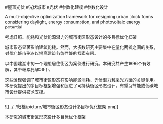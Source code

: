 #屋顶光伏 #光伏城市 #光伏 #参数化建模 #参数化设计 

A multi-objective optimization framework for designing urban block forms considering daylight, energy consumption, and photovoltaic energy potential

考虑日照、能耗和光伏能源潜力的城市街区形态设计的多目标优化框架

城市形态显著影响建筑能耗。然而，大多数研究主要集中在量化两者之间的关系，对优化城市形态以提高建筑节能性能的探索有限。

以中国建湖市的一个理想居住街区为案例进行研究。本研究共产生1896个有效解，其中帕累托解58个。

这些发现强调了城市街区形态在影响能源消耗、光伏潜力和采光方面的关键作用。本研究提出的多目标框架增强和促进了可持续街区形态设计，有望为节能或低碳城市设计提供技术支撑。

---

![[../../归档/picture/城市街区形态设计多目标优化框架.png]]

本研究的城市街区形态设计多目标优化框架